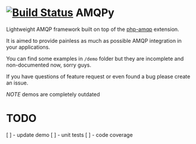 [![Build Status](https://travis-ci.org/pinepain/amqpy.png?branch=master)](https://travis-ci.org/zaq178miami/amqpy)
AMQPy
=====

Lightweight AMQP framework built on top of the [php-amqp](https://github.com/pdezwart/php-amqp) extension.

It is aimed to provide painless as much as possible AMQP integration in your applications.

You can find some examples in `/demo` folder but they are incomplete and non-documented now, sorry guys.

If you have questions of feature request or even found a bug please create an issue. 

*NOTE* demos are completely outdated

TODO
====

[ ] - update demo
[ ] - unit tests
[ ] - code coverage